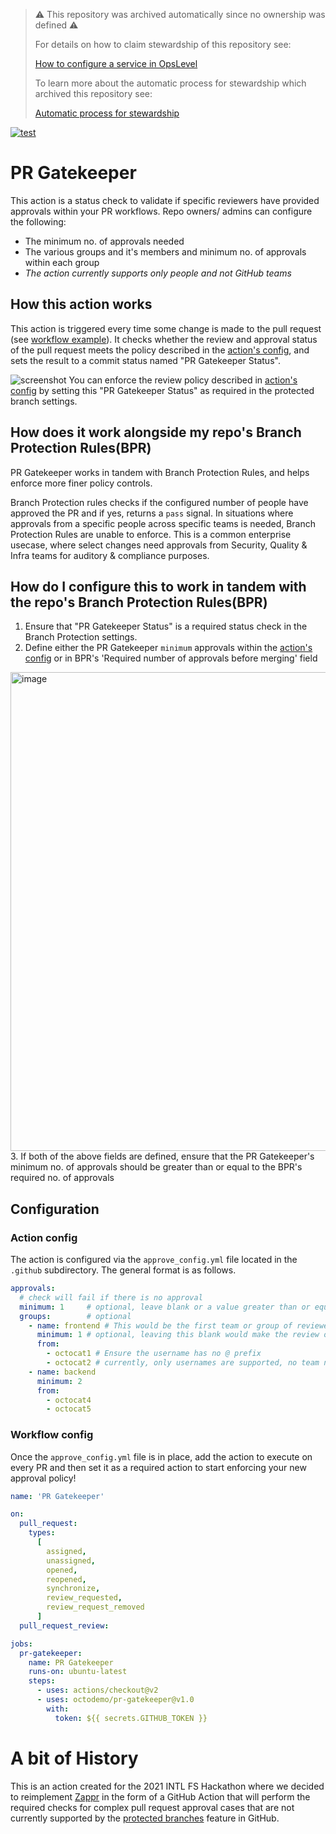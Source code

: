 > :warning: This repository was archived automatically since no ownership was defined :warning:
>
> For details on how to claim stewardship of this repository see:
>
> [How to configure a service in OpsLevel](https://www.notion.so/pleo/How-to-configure-a-service-in-OpsLevel-f6483fcb4fdd4dcc9fc32b7dfe14c262)
>
> To learn more about the automatic process for stewardship which archived this repository see:
>
> [Automatic process for stewardship](https://www.notion.so/pleo/Automatic-process-for-stewardship-43d9def9bc9a4010aba27144ef31e0f2)

[![test](https://github.com/octodemo/review-approval-action/actions/workflows/test.yml/badge.svg)](https://github.com/octodemo/review-approval-action/actions/workflows/test.yml)

# PR Gatekeeper

This action is a status check to validate if specific reviewers have provided approvals within your PR workflows. Repo owners/ admins can configure the following:
- The minimum no. of approvals needed 
- The various groups and it's members and minimum no. of approvals within each group
- _The action currently supports only people and not GitHub teams_

## How this action works
This action is triggered every time some change is made to the pull request (see [workflow example](#Workflow-config)). It checks whether the review and approval status of the pull request meets the policy described in the [action's config](#Action-config), and sets the result to a commit status named "PR Gatekeeper Status".

![screenshot](./images/commit-status.png)
You can enforce the review policy described in [action's config](#Action-config) by setting this "PR Gatekeeper Status" as required in the protected branch settings.

## How does it work alongside my repo's Branch Protection Rules(BPR)
PR Gatekeeper works in tandem with Branch Protection Rules, and helps enforce more finer policy controls. 

Branch Protection rules checks if the configured number of people have approved the PR and if yes, returns a `pass` signal. In situations where approvals from a specific people across specific teams is needed, Branch Protection Rules are unable to enforce. This is a common enterprise usecase, where select changes need approvals from Security, Quality & Infra teams for auditory & compliance purposes.

## How do I configure this to work in tandem with the repo's Branch Protection Rules(BPR)
1. Ensure that "PR Gatekeeper Status" is a required status check in the Branch Protection settings.
2. Define either the PR Gatekeeper `minimum` approvals within the [action's config](#Action-config) or in BPR's 'Required number of approvals before merging' field
<img width="766" alt="image" src="https://user-images.githubusercontent.com/83639549/192690706-d6448d13-40c6-4dd8-9027-6b26572d7003.png">
3. If both of the above fields are defined, ensure that the PR Gatekeeper's minimum no. of approvals should be greater than or equal to the BPR's required no. of approvals

## Configuration
### Action config
The action is configured via the `approve_config.yml` file located in the `.github` subdirectory. The general format is as follows.
```yaml
approvals:
  # check will fail if there is no approval
  minimum: 1     # optional, leave blank or a value greater than or equal to the Branch Protection Rules `Required no. of approvals`
  groups:        # optional
    - name: frontend # This would be the first team or group of reviewers
      minimum: 1 # optional, leaving this blank would make the review optional for this group. Uncommon, but possible
      from:
        - octocat1 # Ensure the username has no @ prefix
        - octocat2 # currently, only usernames are supported, no team names
    - name: backend
      minimum: 2
      from:
        - octocat4
        - octocat5
```

### Workflow config

Once the `approve_config.yml` file is in place, add the action to execute on every PR and then set it as a required action to start enforcing your new approval policy!

```yaml
name: 'PR Gatekeeper'

on:
  pull_request:
    types:
      [
        assigned,
        unassigned,
        opened,
        reopened,
        synchronize,
        review_requested,
        review_request_removed
      ]
  pull_request_review:

jobs:
  pr-gatekeeper:
    name: PR Gatekeeper
    runs-on: ubuntu-latest
    steps:
      - uses: actions/checkout@v2
      - uses: octodemo/pr-gatekeeper@v1.0
        with:
          token: ${{ secrets.GITHUB_TOKEN }}
```

# A bit of History 
This is an action created for the 2021 INTL FS Hackathon where we decided to reimplement [Zappr](https://zappr.opensource.zalan.do/login) in the form of a GitHub Action that will perform the required checks for complex pull request approval cases that are not currently supported by the [protected branches](https://docs.github.com/en/github/administering-a-repository/defining-the-mergeability-of-pull-requests/about-protected-branches#about-branch-protection-settings) feature in GitHub.
